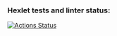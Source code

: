 ### Hexlet tests and linter status:
[![Actions Status](https://github.com/BuianovschiAlex/frontend-project-46/workflows/hexlet-check/badge.svg)](https://github.com/BuianovschiAlex/frontend-project-46/actions)